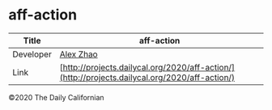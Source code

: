 # aff-action

| Title | aff-action |
|-|-|
| Developer    | [Alex Zhao](mailto:axyzhao@berkeley.edu) |
| Link | [http://projects.dailycal.org/2020/aff-action/](http://projects.dailycal.org/2020/aff-action/) |


©2020 The Daily Californian
